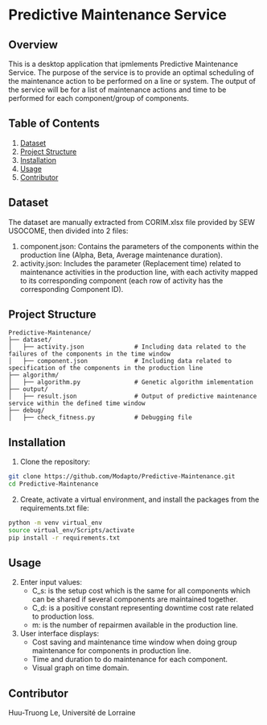# Predictive Maintenance Service

## Overview

This is a desktop application that ipmlements Predictive Maintenance Service. The purpose of the service is to provide an optimal scheduling of the maintenance action to be performed on a line or system. The output of the service will be for a list of maintenance actions and time to be performed for each component/group of components.
 
 ## Table of Contents
 1. [Dataset](#dataset)
 2. [Project Structure](#project-structure)
 3. [Installation](#installation)
 4. [Usage](#usage)
 5. [Contributor](#contributor)

 ## Dataset
The dataset are manually extracted from CORIM.xlsx file provided by SEW USOCOME, then divided into 2 files: 
1. component.json: Contains the parameters of the components within the production line (Alpha, Beta, Average maintenance duration).
2. activity.json: Includes the parameter (Replacement time) related to maintenance activities in the production line, with each activity mapped to its corresponding component (each row of activity has the corresponding Component ID).

 ## Project Structure
 ```
 Predictive-Maintenance/
 ├── dataset/                       
 │   ├── activity.json              # Including data related to the failures of the components in the time window
 │   ├── component.json             # Including data related to specification of the components in the production line
 ├── algorithm/                 
 │   ├── algorithm.py               # Genetic algorithm imlementation
 ├── output/                    
 │   ├── result.json                # Output of predictive maintenance service within the defined time window
 ├── debug/                     
 │   ├── check_fitness.py           # Debugging file
 ```

 ## Installation

1. Clone the repository: 
```bash    
git clone https://github.com/Modapto/Predictive-Maintenance.git
cd Predictive-Maintenance
```
2. Create, activate a virtual environment, and install the packages from the requirements.txt file:
```bash    
python -m venv virtual_env
source virtual_env/Scripts/activate
pip install -r requirements.txt
```

## Usage
2. Enter input values:
    - C_s: is the setup cost which is the same for all components which can be shared if several components are maintained together.
    - C_d: is a positive constant representing downtime cost rate related to production loss.
    - m: is the number of repairmen available in the production line.
3. User interface displays:
    - Cost saving and maintenance time window when doing group maintenance for components in production line.
    - Time and duration to do maintenance for each component.
    - Visual graph on time domain.

## Contributor

Huu-Truong Le, Université de Lorraine